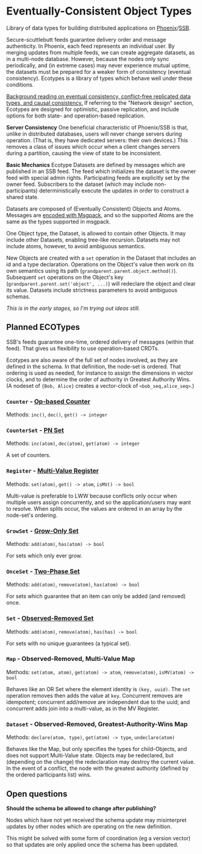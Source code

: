 # Eventually-Consistent Object Types

Library of data types for building distributed applications on [Phoenix](https://github.com/pfraze/phoenix)/[SSB](https://github.com/dominictarr/secure-scuttlebutt).

Secure-scuttlebutt feeds guarantee delivery order and message authenticity. In Phoenix, each feed represents an individual user. By merging updates from multiple feeds, we can create aggregate datasets, as in a multi-node database. However, because the nodes only sync periodically, and (in extreme cases) may never experience mutual uptime, the datasets must be prepared for a weaker form of consistency (eventual consistency). Ecotypes is a library of types which behave well under these conditions.

[Background reading on eventual consistency, conflict-free replicated data types, and causal consistency.](https://github.com/pfraze/crdt_notes) If referring to the "Network design" section, Ecotypes are designed for optimistic, passive replication, and include options for both state- and operation-based replication.

**Server Consistency** One beneficial characteristic of Phoenix/SSB is that, unlike in distributed databases, users will never change servers during operation. (That is, they have dedicated servers: their own devices.) This removes a class of issues which occur when a client changes servers during a partition, causing the view of state to be inconsistent.

**Basic Mechanics** Ecotype Datasets are defined by messages which are published in an SSB feed. The feed which initializes the dataset is the owner feed with special admin rights. Participating feeds are explicitly set by the owner feed. Subscribers to the dataset (which may include non-participants) deterministically execute the updates in order to construct a shared state.

Datasets are composed of (Eventually Consistent) Objects and Atoms. Messages are [encoded with Msgpack](https://github.com/msgpack/msgpack/blob/master/spec.md#serialization), and so the supported Atoms are the same as the types supported in msgpack.

One Object type, the Dataset, is allowed to contain other Objects. It may include other Datasets, enabling tree-like recursion. Datasets may not include atoms, however, to avoid ambiguous semantics.

New Objects are created with a `set` operation in the Dataset that includes an id and a type declaration. Operations on the Object's value then work on its own semantics using its path (`grandparent.parent.object.method()`). Subsequent `set` operations on the Object's key (`grandparent.parent.set('object', ...)`) will redeclare the object and clear its value. Datasets include strictness parameters to avoid ambiguous schemas.

*This is in the early stages, so I'm trying out ideas still.*



## Planned ECOTypes

SSB's feeds guarantee one-time, ordered delivery of messages (within that feed). That gives us flexibility to use operation-based CRDTs.

Ecotypes are also aware of the full set of nodes involved, as they are defined in the schema. In that definition, the node-set is ordered. That ordering is used as needed, for instance to assign the dimensions in vector clocks, and to determine the order of authority in Greatest Authority Wins. (A nodeset of `{Bob, Alice}` creates a vector-clock of `<bob_seq,alice_seq>`.)

### `Counter` - [Op-based Counter](https://github.com/pfraze/crdt_notes#op-based-counter)

Methods: `inc()`, `dec()`, `get() -> integer`

### `CounterSet` - [PN Set](https://github.com/pfraze/crdt_notes#pn-set)

Methods: `inc(atom)`, `dec(atom)`, `get(atom) -> integer`

A set of counters.

### `Register` - [Multi-Value Register](https://github.com/pfraze/crdt_notes#multi-value-register-mv-register)

Methods: `set(atom)`, `get() -> atom`, `isMV() -> bool`

Multi-value is preferable to LWW because conflicts only occur when multiple users assign concurrently, and so the application/users may want to resolve. When splits occur, the values are ordered in an array by the node-set's ordering.

### `GrowSet` - [Grow-Only Set](https://github.com/pfraze/crdt_notes#grow-only-set-g-set)

Methods: `add(atom)`, `has(atom) -> bool`

For sets which only ever grow.

### `OnceSet` - [Two-Phase Set](https://github.com/pfraze/crdt_notes#2p-set)

Methods: `add(atom)`, `remove(atom)`, `has(atom) -> bool`

For sets which guarantee that an item can only be added (and removed) once.

### `Set` - [Observed-Removed Set](https://github.com/pfraze/crdt_notes#or-set)

Methods: `add(atom)`, `remove(atom)`, `has(has) -> bool`

For sets with no unique guarantees (a typical set).

### `Map` - Observed-Removed, Multi-Value Map

Methods: `set(atom, atom)`, `get(atom) -> atom`, `remove(atom)`, `isMV(atom) -> bool`

Behaves like an OR Set where the element identity is `(key, uuid)`. The `set` operation removes then adds the value at `key`. Concurrent removes are idempotent; concurrent add/remove are independent due to the uuid; and concurrent adds join into a multi-value, as in the MV Register.

### `Dataset` - Observed-Removed, Greatest-Authority-Wins Map

Methods: `declare(atom, type)`, `get(atom) -> type`, `undeclare(atom)`

Behaves like the Map, but only specifies the types for child-Objects, and does not support Multi-Value state. Objects may be redeclared, but (depending on the change) the redeclaration may destroy the current value. In the event of a conflict, the node with the greatest authority (defined by the ordered participants list) wins.


## Open questions

**Should the schema be allowed to change after publishing?**

Nodes which have not yet received the schema update may misinterpret updates by other nodes which are operating on the new definition.

This might be solved with some form of coordination (eg a version vector) so that updates are only applied once the schema has been updated.